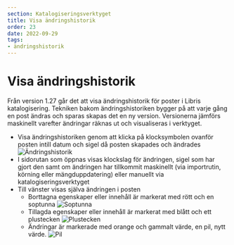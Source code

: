 ```yaml
---
section: Katalogiseringsverktyget
title: Visa ändringshistorik
order: 23
date: 2022-09-29
tags:
- ändringshistorik
---
```


# Visa ändringshistorik
Från version 1.27 går det att visa ändringshistorik för poster i Libris katalogisering. Tekniken bakom ändringshistoriken bygger på att varje gång en 
post ändras och sparas skapas det en ny version. Versionerna jämförs maskinellt varefter ändringar räknas ut och visualiseras i verktyget.

* Visa ändringshistoriken genom att klicka på klocksymbolen ovanför posten intill datum och sigel då posten skapades och ändrades ![Ändringshistorik](andringshistorik.png)
* I sidorutan som öppnas visas klockslag för ändringen, sigel som har gjort den samt om ändringen har tillkommit maskinellt 
(via importrutin, körning eller mängduppdatering) eller manuellt via katalogiseringsverktyget
* Till vänster visas själva ändringen i posten
     * Borttagna egenskaper eller innehåll är markerat med rött och en soptunna ![Soptunna](soptunna.png)  
     * Tillagda egenskaper eller innehåll är markerat med blått och ett plustecken ![Plustecken](plustecken.png)  
     * Ändringar är markerade med orange och gammalt värde, en pil, nytt värde. ![Pil](pil.png)  

